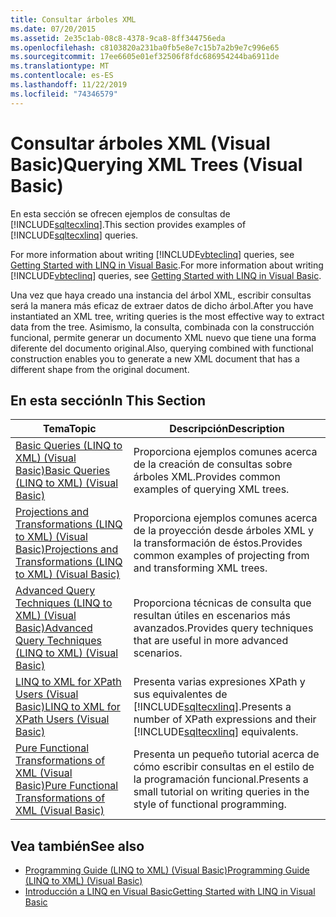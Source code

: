 ```yaml
---
title: Consultar árboles XML
ms.date: 07/20/2015
ms.assetid: 2e35c1ab-08c8-4378-9ca8-8ff344756eda
ms.openlocfilehash: c8103820a231ba0fb5e8e7c15b7a2b9e7c996e65
ms.sourcegitcommit: 17ee6605e01ef32506f8fdc686954244ba6911de
ms.translationtype: MT
ms.contentlocale: es-ES
ms.lasthandoff: 11/22/2019
ms.locfileid: "74346579"
---
```

# <a name="querying-xml-trees-visual-basic"></a><span data-ttu-id="effa3-102">Consultar árboles XML (Visual Basic)</span><span class="sxs-lookup"><span data-stu-id="effa3-102">Querying XML Trees (Visual Basic)</span></span>
<span data-ttu-id="effa3-103">En esta sección se ofrecen ejemplos de consultas de [!INCLUDE[sqltecxlinq](~/includes/sqltecxlinq-md.md)].</span><span class="sxs-lookup"><span data-stu-id="effa3-103">This section provides examples of [!INCLUDE[sqltecxlinq](~/includes/sqltecxlinq-md.md)] queries.</span></span>  
  
 <span data-ttu-id="effa3-104">For more information about writing [!INCLUDE[vbteclinq](~/includes/vbteclinq-md.md)] queries, see [Getting Started with LINQ in Visual Basic](../../../../visual-basic/programming-guide/concepts/linq/getting-started-with-linq.md).</span><span class="sxs-lookup"><span data-stu-id="effa3-104">For more information about writing [!INCLUDE[vbteclinq](~/includes/vbteclinq-md.md)] queries, see [Getting Started with LINQ in Visual Basic](../../../../visual-basic/programming-guide/concepts/linq/getting-started-with-linq.md).</span></span>  
  
 <span data-ttu-id="effa3-105">Una vez que haya creado una instancia del árbol XML, escribir consultas será la manera más eficaz de extraer datos de dicho árbol.</span><span class="sxs-lookup"><span data-stu-id="effa3-105">After you have instantiated an XML tree, writing queries is the most effective way to extract data from the tree.</span></span> <span data-ttu-id="effa3-106">Asimismo, la consulta, combinada con la construcción funcional, permite generar un documento XML nuevo que tiene una forma diferente del documento original.</span><span class="sxs-lookup"><span data-stu-id="effa3-106">Also, querying combined with functional construction enables you to generate a new XML document that has a different shape from the original document.</span></span>  
  
## <a name="in-this-section"></a><span data-ttu-id="effa3-107">En esta sección</span><span class="sxs-lookup"><span data-stu-id="effa3-107">In This Section</span></span>  
  
|<span data-ttu-id="effa3-108">Tema</span><span class="sxs-lookup"><span data-stu-id="effa3-108">Topic</span></span>|<span data-ttu-id="effa3-109">Descripción</span><span class="sxs-lookup"><span data-stu-id="effa3-109">Description</span></span>|  
|-----------|-----------------|  
|[<span data-ttu-id="effa3-110">Basic Queries (LINQ to XML) (Visual Basic)</span><span class="sxs-lookup"><span data-stu-id="effa3-110">Basic Queries (LINQ to XML) (Visual Basic)</span></span>](../../../../visual-basic/programming-guide/concepts/linq/basic-queries-linq-to-xml.md)|<span data-ttu-id="effa3-111">Proporciona ejemplos comunes acerca de la creación de consultas sobre árboles XML.</span><span class="sxs-lookup"><span data-stu-id="effa3-111">Provides common examples of querying XML trees.</span></span>|  
|[<span data-ttu-id="effa3-112">Projections and Transformations (LINQ to XML) (Visual Basic)</span><span class="sxs-lookup"><span data-stu-id="effa3-112">Projections and Transformations (LINQ to XML) (Visual Basic)</span></span>](../../../../visual-basic/programming-guide/concepts/linq/projections-and-transformations-linq-to-xml.md)|<span data-ttu-id="effa3-113">Proporciona ejemplos comunes acerca de la proyección desde árboles XML y la transformación de éstos.</span><span class="sxs-lookup"><span data-stu-id="effa3-113">Provides common examples of projecting from and transforming XML trees.</span></span>|  
|[<span data-ttu-id="effa3-114">Advanced Query Techniques (LINQ to XML) (Visual Basic)</span><span class="sxs-lookup"><span data-stu-id="effa3-114">Advanced Query Techniques (LINQ to XML) (Visual Basic)</span></span>](../../../../visual-basic/programming-guide/concepts/linq/advanced-query-techniques-linq-to-xml.md)|<span data-ttu-id="effa3-115">Proporciona técnicas de consulta que resultan útiles en escenarios más avanzados.</span><span class="sxs-lookup"><span data-stu-id="effa3-115">Provides query techniques that are useful in more advanced scenarios.</span></span>|  
|[<span data-ttu-id="effa3-116">LINQ to XML for XPath Users (Visual Basic)</span><span class="sxs-lookup"><span data-stu-id="effa3-116">LINQ to XML for XPath Users (Visual Basic)</span></span>](../../../../visual-basic/programming-guide/concepts/linq/linq-to-xml-for-xpath-users.md)|<span data-ttu-id="effa3-117">Presenta varias expresiones XPath y sus equivalentes de [!INCLUDE[sqltecxlinq](~/includes/sqltecxlinq-md.md)].</span><span class="sxs-lookup"><span data-stu-id="effa3-117">Presents a number of XPath expressions and their [!INCLUDE[sqltecxlinq](~/includes/sqltecxlinq-md.md)] equivalents.</span></span>|  
|[<span data-ttu-id="effa3-118">Pure Functional Transformations of XML (Visual Basic)</span><span class="sxs-lookup"><span data-stu-id="effa3-118">Pure Functional Transformations of XML (Visual Basic)</span></span>](../../../../visual-basic/programming-guide/concepts/linq/pure-functional-transformations-of-xml.md)|<span data-ttu-id="effa3-119">Presenta un pequeño tutorial acerca de cómo escribir consultas en el estilo de la programación funcional.</span><span class="sxs-lookup"><span data-stu-id="effa3-119">Presents a small tutorial on writing queries in the style of functional programming.</span></span>|  
  
## <a name="see-also"></a><span data-ttu-id="effa3-120">Vea también</span><span class="sxs-lookup"><span data-stu-id="effa3-120">See also</span></span>

- [<span data-ttu-id="effa3-121">Programming Guide (LINQ to XML) (Visual Basic)</span><span class="sxs-lookup"><span data-stu-id="effa3-121">Programming Guide (LINQ to XML) (Visual Basic)</span></span>](../../../../visual-basic/programming-guide/concepts/linq/programming-guide-linq-to-xml.md)
- [<span data-ttu-id="effa3-122">Introducción a LINQ en Visual Basic</span><span class="sxs-lookup"><span data-stu-id="effa3-122">Getting Started with LINQ in Visual Basic</span></span>](../../../../visual-basic/programming-guide/concepts/linq/getting-started-with-linq.md)
